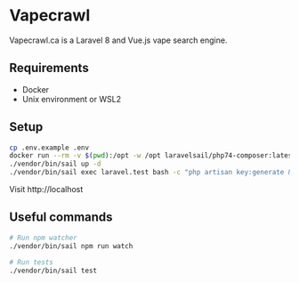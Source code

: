# Vapecrawl

Vapecrawl.ca is a Laravel 8 and Vue.js vape search engine.

## Requirements
- Docker
- Unix environment or WSL2

## Setup
```bash
cp .env.example .env
docker run --rm -v $(pwd):/opt -w /opt laravelsail/php74-composer:latest composer install
./vendor/bin/sail up -d
./vendor/bin/sail exec laravel.test bash -c "php artisan key:generate && php artisan migrate --seed && npm install && npm run dev"
```

Visit http://localhost

## Useful commands
```bash
# Run npm watcher
./vendor/bin/sail npm run watch

# Run tests
./vendor/bin/sail test
```
